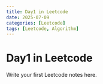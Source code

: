 ```yaml
---
title: Day1 in Leetcode
date: 2025-07-09
categories: [Leetcode]
tags: [Leetcode, Algorithm]
---
```


# Day1 in Leetcode

Write your first Leetcode notes here. 